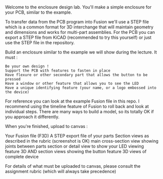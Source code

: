 
Welcome to the enclosure design lab.  You'll make a simple enclosure for your PCB, similar to the example.

To transfer data from the PCB program into Fusion we'll use a STEP file which is a common format for 3D interchange that will maintain geometry and dimensions and works for multi-part assemblies.  For the PCB you can export a STEP file from KiCAD (recommended to try this yourself) or just use the STEP file in the repository. 

Build an enclosure similar to the example we will show during the lecture.  It must :

    Be your own design !
    Support the PCB with features to fasten in place
    Have flexure or other secondary part that allows the button to be pressed
    Have a window or other feature that allows you to see the LED
    Have a unique identifying feature (your name, or a logo embossed into the device)


For reference you can look at the example Fusion file in this repo.  I recommend using the timeline feature of Fusion to roll back and look at individual steps.  There are many ways to build a model, so its totally OK if you approach it differently.

When you're finished, upload to canvas : 

Your Fusion file (F3D)
A STEP export file of your parts
Section views as described in the rubric (screenshot is OK)
    main cross-section view showing joints between parts
    section or detail view to show your LED viewing feature
    3D AND section views showing the button feature
    3D views of complete device

For details of what must be uploaded to canvas, please consult the assignment rubric (which will always take precedence)

